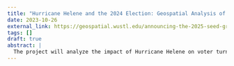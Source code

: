 ```yaml
---
title: "Hurricane Helene and the 2024 Election: Geospatial Analysis of Electoral Disruptions in Hurricane-Affected States"
date: 2023-10-26
external_link: https://geospatial.wustl.edu/announcing-the-2025-seed-grant-recipients/
tags: []
draft: true
abstract: |
  The project will analyze the impact of Hurricane Helene on voter turnout during the 2024 Presidential Election, focusing on counties affected by the hurricane in North Carolina, South Carolina, Georgia, Tennessee, and Florida. Specifically, it will assess spatial variation in voter turnout between disaster-affected and non-affected counties, how turnout changed between the 2020 and 2024 Presidential Elections, and how FEMA disaster aid influenced this variation. Her research team includes Andrew Reeves (co-PI), Bo Li (co-PI), and Kristin Foringer.
---
```

